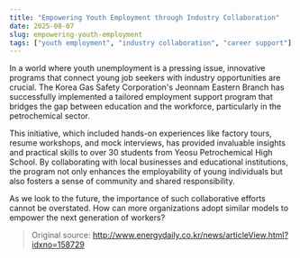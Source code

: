 ```yaml
---
title: "Empowering Youth Employment through Industry Collaboration"
date: 2025-08-07
slug: empowering-youth-employment
tags: ["youth employment", "industry collaboration", "career support"]
---
```


In a world where youth unemployment is a pressing issue, innovative programs that connect young job seekers with industry opportunities are crucial. The Korea Gas Safety Corporation's Jeonnam Eastern Branch has successfully implemented a tailored employment support program that bridges the gap between education and the workforce, particularly in the petrochemical sector.

This initiative, which included hands-on experiences like factory tours, resume workshops, and mock interviews, has provided invaluable insights and practical skills to over 30 students from Yeosu Petrochemical High School. By collaborating with local businesses and educational institutions, the program not only enhances the employability of young individuals but also fosters a sense of community and shared responsibility.

As we look to the future, the importance of such collaborative efforts cannot be overstated. How can more organizations adopt similar models to empower the next generation of workers?

> Original source: http://www.energydaily.co.kr/news/articleView.html?idxno=158729
